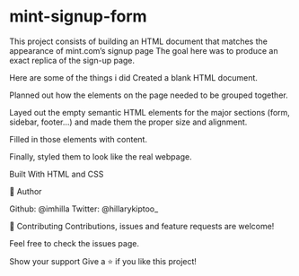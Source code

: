 # mint-signup-form
This project consists of building an HTML document that matches the appearance of mint.com’s signup page
The goal here was to produce an exact replica of the sign-up page.

Here are some of the things i did
Created a blank HTML document.

Planned out how the elements on the page needed to be grouped together.

Layed out the empty semantic HTML elements for the major sections (form, sidebar, footer…) and made them the proper size and alignment. 

Filled in those elements with content.

Finally, styled them to look like the real webpage.

Built With
HTML and CSS

👤 Author

Github: @imhilla
Twitter: @hillarykiptoo_

🤝 Contributing
Contributions, issues and feature requests are welcome!

Feel free to check the issues page.

Show your support
Give a ⭐️ if you like this project!

 
